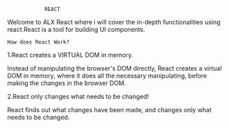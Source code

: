 				REACT

Welcome to ALX React where i will cover the in-depth functionalities using react.React is a tool for building UI components.


	How does React Work?
  1.React creates a VIRTUAL DOM in memory.

Instead of manipulating the browser's DOM directly, React creates a virtual DOM in memory, where it does all the necessary manipulating, before making the changes in the browser DOM.

  2.React only changes what needs to be changed!

React finds out what changes have been made, and changes only what needs to be changed. 
